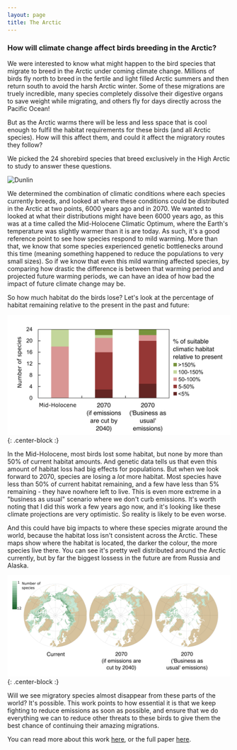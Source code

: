 ```yaml
---
layout: page
title: The Arctic
---
```

### How will climate change affect birds breeding in the Arctic?

We were interested to know what might happen to the bird species that migrate to breed in the Arctic under coming climate change. Millions of birds fly north to breed in the fertile and light filled Arctic summers and then return south to avoid the harsh Arctic winter. Some of these migrations are truely incredible, many species completely dissolve their digestive organs to save weight while migrating, and others fly for days directly across the Pacific Ocean! 

But as the Arctic warms there will be less and less space that is cool enough to fulfil the habitat requirements for these birds (and all Arctic species). How will this affect them, and could it affect the migratory routes they follow?

We picked the 24 shorebird species that breed exclusively in the High Arctic to study to answer these questions.

![Dunlin](https://upload.wikimedia.org/wikipedia/commons/6/62/Calidris-alpina-001_edit.jpg "Mdf, edited by Fir0002 [CC BY-SA 3.0 (http://creativecommons.org/licenses/by-sa/3.0/)]")

We determined the combination of climatic conditions where each species currently breeds, and looked at where these conditions could be distributed in the Arctic at two points, 6000 years ago and in 2070. We wanted to looked at what their distributions might have been 6000 years ago, as this was at a time called the Mid-Holocene Climatic Optimum, where the Earth's temperature was slightly warmer than it is are today. As such, it's a good reference point to see how species respond to mild warming. More than that, we know that some species experienced genetic bottlenecks around this time (meaning something happened to reduce the populations to very small sizes). So if we know that even this mild warming affected species, by comparing how drastic the difference is between that warming period and projected future warming periods, we can have an idea of how bad the impact of future climate change may be.

So how much habitat do the birds lose? Let's look at the percentage of habitat remaining relative to the present in the past and future:

![ShorebirdBarChart](/img/ShorebirdBarChart.png){: .center-block :}

In the Mid-Holocene, most birds lost some habitat, but none by more than 50% of current habitat amounts. And genetic data tells us that even this amount of habitat loss had big effects for populations. But when we look forward to 2070, species are losing a *lot* more habitat. Most species have less than 50% of current habitat remaining, and a few have less than 5% remaining - they have nowhere left to live. This is even more extreme in a "business as usual" scenario where we don't curb emissions. It's worth noting that I did this work a few years ago now, and it's looking like these climate projections are very optimistic. So reality is likely to be even worse. 

And this could have big impacts to where these species migrate around the world, because the habitat loss isn't consistent across the Arctic. These maps show where the habitat is located, the darker the colour, the more species live there. You can see it's pretty well distributed around the Arctic currently, but by far the biggest lossess in the future are from Russia and Alaska. 

![ShorebirdMaps](/img/ShorebirdMaps.png){: .center-block :}

Will we see migratory species almost disappear from these parts of the world? It's possible. This work points to how essential it is that we keep fighting to reduce emissions as soon as possible, and ensure that we do everything we can to reduce other threats to these birds to give them the best chance of continuing their amazing migrations. 

You can read more about this work [here](https://theconversation.com/arctic-birds-face-disappearing-breeding-grounds-as-climate-warms-62656), or the full paper [here](https://www.fullerlab.org/wp-content/uploads/2017/02/Wauchope-et-al-2017.pdf).






